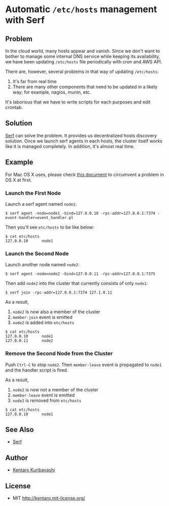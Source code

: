 # Automatic `/etc/hosts` management with Serf

## Problem

In the cloud world, many hosts appear and vanish. Since we don't want to bother to manage some internal DNS service while keeping its availability, we have been updating `/etc/hosts` file periodically with cron and AWS API.

There are, however, several problems in that way of updating `/etc/hosts`:

  1. It's far from real time
  2. There are many other components that need to be updated in a likely way; for example, nagios, munin, etc.

It's laborious that we have to write scripts for each purposes and edit crontab.

## Solution

[Serf](http://www.serfdom.io/) can solve the problem. It provides us decentralized hosts discovery solution. Once we launch serf agents in each hosts, the cluster itself works like it is managed completely. In addition, it's almost real time.

## Example

For Mac OS X uses, please check [this document](http://www.serfdom.io/intro/getting-started/join.html) to circumvent a problem in OS X at first.

### Launch the First Node

Launch a serf agent named `node1`:

```
$ serf agent -node=node1 -bind=127.0.0.10 -rpc-addr=127.0.0.1:7374 -event-handler=event_handler.pl
```

Then you'll see `etc/hosts` to be like below:

```
$ cat etc/hosts
127.0.0.10      node1
```

### Launch the Second Node

Launch another node named `node2`:

```
$ serf agent -node=node2 -bind=127.0.0.11 -rpc-addr=127.0.0.1:7375
```

Then add `node2` into the cluster that currently consists of only `node1`:

```
$ serf join -rpc-addr=127.0.0.1:7374 127.1.0.11
```

As a result,

  1. `node2` is now also a member of the cluster
  2. `member-join` event is emitted
  3. `node2` is added into `etc/hosts`

```
$ cat etc/hosts
127.0.0.10      node1
127.0.0.11      node2
```

### Remove the Second Node from the Cluster

Push `Ctrl-C` to stop `node2`. Then `member-leave` event is propagated to `node1` and the handler script is fired.

As a result,

  1. `node2` is now not a member of the cluster
  2. `member-leave` event is emitted
  3. `node2` is removed from `etc/hosts`

```
$ cat etc/hosts
127.0.0.10      node1
```

## See Also

  * [Serf](http://www.serfdom.io/)

## Author

  * [Kentaro Kuribayashi](http://kentarok.org/)

## License

  * MIT http://kentaro.mit-license.org/
